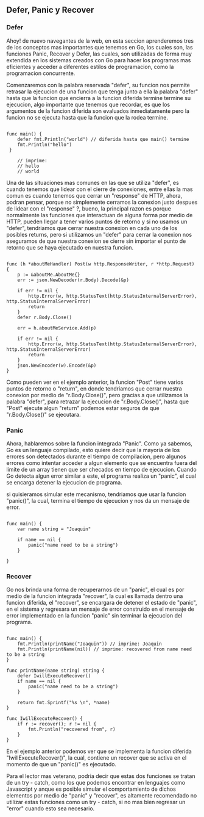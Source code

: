 ## Defer, Panic y Recover

### **Defer**

Ahoy! de nuevo navegantes de la web, en esta seccion aprenderemos tres de los conceptos mas importantes que tenemos en Go, los cuales son, las funciones Panic, Recover y Defer, las cuales, son utilizadas de forma muy extendida en los sistemas creados con Go para hacer los programas mas eficientes y acceder a diferentes estilos de programacion, como la programacion concurrente.

Comenzaremos con la palabra reservada "defer", su funcion nos permite retrasar la ejecucion de una funcion que tenga junto a ella la palabra "defer" hasta que la funcion que encierra a la funcion diferida termine termine su ejecucion, algo importante que tenemos que recordar, es que los argumentos de la funcion diferida son evaluados inmediatamente pero la funcion no se ejecuta hasta que la funcion que la rodea termine.  

```golang

func main() {
    defer fmt.Println("world") // diferida hasta que main() termine
    fmt.Println("hello")
 }

    // imprime:
    // hello
    // world
```

Una de las situaciones mas comunes en las que se utiliza "defer", es cuando tenemos que lidear con el cierre de conexiones, entre ellas la mas comun es cuando tenemos que cerrar un "response" de HTTP, ahora, podran pensar, porque no simplemente cerramos la conexion justo despues de lidear con el "response" ?, bueno, la principal razon es porque normalmente las funciones que interactuan de alguna forma por medio de HTTP, pueden llegar a tener varios puntos de retorno y si no usamos un "defer", tendriamos que cerrar nuestra conexion en cada uno de los posibles returns, pero si utilizamos un "defer" para cerrar la conexion nos aseguramos de que nuestra conexion se cierre sin importar el punto de retorno que se haya ejecutado en nuestra funcion.

```golang

func (h *aboutMeHandler) Post(w http.ResponseWriter, r *http.Request) {
	p := &aboutMe.AboutMe{}
	err := json.NewDecoder(r.Body).Decode(&p)

	if err != nil {
		http.Error(w, http.StatusText(http.StatusInternalServerError), http.StatusInternalServerError)
		return
	}
	defer r.Body.Close()

	err = h.aboutMeService.Add(p)

	if err != nil {
		http.Error(w, http.StatusText(http.StatusInternalServerError), http.StatusInternalServerError)
		return
	}
	json.NewEncoder(w).Encode(&p)
}
```

Como pueden ver en el ejemplo anterior, la funcion "Post" tiene varios puntos de retorno o "return", en donde tendriamos que cerrar nuestra conexion por medio de "r.Body.Close()", pero gracias a que utilizamos la palabra "defer", para retrazar la ejecucion de "r.Body.Close()", hasta que "Post" ejecute algun "return" podemos estar seguros de que "r.Body.Close()" se ejecutara.


### **Panic**

Ahora, hablaremos sobre la funcion integrada "Panic". Como ya sabemos, Go es un lenguaje compilado, esto quiere decir que la mayoria de los errores son detectados durante el tiempo de compilacion, pero algunos errores como intentar acceder a algun elemento  que se encuentra fuera del limite de un array tienen que ser checados en tiempo de ejecucion. Cuando Go detecta algun error similar a este, el programa realiza un "panic", el cual se encarga detener la ejecucion de programa. 

si quisieramos simular este mecanismo, tendriamos que usar la funcion "panic()", la cual, termina el tiempo de ejecucion y nos da un mensaje de error.

```golang

func main() {
    var name string = "Joaquin"

    if name == nil {
        panic("name need to be a string")
    }

}
```

### **Recover**

Go nos brinda una forma de recuperarnos de un "panic", el cual es por medio de la funcion integrada "recover", la cual es llamada dentro una funcion diferida, el "recover", se encargara de detener el estado de "panic", en el sistema y regresara un mensaje de error construido en el mensaje de error implementado en la funcion "panic" sin terminar la ejecucion del programa.

```golang

func main() {
    fmt.Println(printName("Joaquin")) // imprime: Joaquin
    fmt.Println(printName(nil)) // imprime: recovered from name need to be a string
}

func printName(name string) string {
    defer IwillExecuteRecover()
    if name == nil {
        panic("name need to be a string")
    }

    return fmt.Sprintf("%s \n", *name)
}

func IwillExecuteRecover() {
    if r := recover(); r != nil {
        fmt.Println("recovered from", r)
    }
}
```

En el ejemplo anterior podemos ver que se implementa la funcion diferida  "IwillExecuteRecover()", la cual, contiene un recover que se activa en el momento de que un "panic()" es ejecutado.

Para el lector mas veterano, podria decir que estas dos funciones se tratan de un try - catch, como los que podemos encontrar en lenguajes como Javascript y anque es posible simular el comportamiento de dichos elementos por medio de "panic" y "recover", es altamente recomendado no utilizar estas funciones como un try - catch, si no mas bien regresar un "error" cuando esto sea necesario. 


